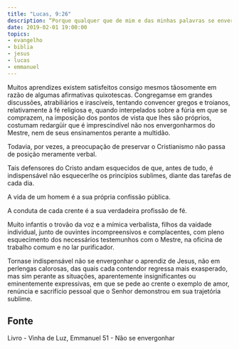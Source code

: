 ```yaml
---
title: "Lucas, 9:26"
description: “Porque qualquer que de mim e das minhas palavras se envergonhar, dele se envergonhará o Filho do homem.” - Jesus
date: 2019-02-01 19:00:00
topics: 
- evangelho
- biblia
- jesus
- lucas
- emmanuel
---
```


Muitos aprendizes existem satisfeitos consigo mesmos tão­somente em
razão de algumas afirmativas quixotescas. Congregam­se em grandes discussões,
atrabiliários e irascíveis, tentando convencer gregos e troianos, relativamente à fé
religiosa e, quando interpelados sobre a fúria em que se comprazem, na imposição
dos pontos de vista que lhes são próprios, costumam redargüir que é imprescindível
não nos envergonharmos do Mestre, nem de seus ensinamentos perante a multidão.

Todavia, por vezes, a preocupação de preservar o Cristianismo não passa de
posição meramente verbal.

Tais defensores do Cristo andam esquecidos de que, antes de tudo, é
indispensável não esquecer­lhe os princípios sublimes, diante das tarefas de cada
dia.

A vida de um homem é a sua própria confissão pública.

A conduta de cada crente é a sua verdadeira profissão de fé.

Muito infantis o trovão da voz e a mímica verbalista, filhos da vaidade
individual, junto de ouvintes incompreensivos e complacentes, com pleno
esquecimento dos necessários testemunhos com o Mestre, na oficina de trabalho
comum e no lar purificador.

Torna­se indispensável não se envergonhar o aprendiz de Jesus, não em
perlengas calorosas, das quais cada contendor regressa mais exasperado, mas sim
perante as situações, aparentemente insignificantes ou eminentemente expressivas,
em que se pede ao crente o exemplo de amor, renúncia e sacrifício pessoal que o
Senhor demonstrou em sua trajetória sublime.


## Fonte
Livro - Vinha de Luz, Emmanuel
51 - Não se envergonhar

